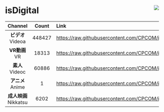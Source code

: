 # isDigital <img align="right" src="https://img.shields.io/github/last-commit/CPCOM/isDigital"/>  
  
| Channel | Count | Link |  
| :-----: | :---: | :--- |  
|**ビデオ**<br />Videoa | 448427 | https://raw.githubusercontent.com/CPCOM/isDigital/main/Videoa.txt |  
|**VR動画**<br />VR | 18313 | https://raw.githubusercontent.com/CPCOM/isDigital/main/VR.txt |  
|**素人**<br />Videoc | 60886 | https://raw.githubusercontent.com/CPCOM/isDigital/main/Videoc.txt |  
|**アニメ**<br />Anime | 1 | https://raw.githubusercontent.com/CPCOM/isDigital/main/Anime.txt |  
|**成人映画**<br />Nikkatsu | 6202 | https://raw.githubusercontent.com/CPCOM/isDigital/main/Nikkatsu.txt |  